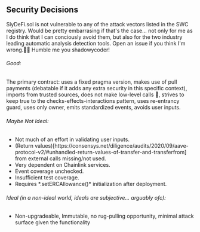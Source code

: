 ## Security Decisions

<p> SlyDeFi.sol is not vulnerable to any of the attack vectors listed in the SWC registry. Would be pretty embarrasing if that's the case... not only for me as I do think that I can conciously avoid them, but also for the two industry leading automatic analysis detection tools. Open an issue if you think I'm wrong.👏🏽 Humble me you shadowycoder!</p>

###### Good:

<p>
The primary contract: uses a fixed pragma version, makes use of pull payments (debatable if it adds any extra security in this specific context), imports from trusted sources, does not make low-level calls 🤔, strives to keep true to the checks-effects-interactions pattern, uses re-entrancy guard, uses only owner, emits standardized events, avoids user inputs.
</p>

###### Maybe Not Ideal:

<p>
    <ul>
        <li>Not much of an effort in validating user inputs.</li>
        <li>(Return values)[https://consensys.net/diligence/audits/2020/09/aave-protocol-v2/#unhandled-return-values-of-transfer-and-transferfrom] from external calls missing/not used.</li>
        <li>Very dependent on Chainlink services. </li>
        <li>Event coverage unchecked. </li>
        <li>Insufficient test coverage. </li>
        <li>Requires *.setERCAllowance()* initialization after deployment.</li>
    </ul>
</p>

###### Ideal (in a non-ideal world, ideals are subjective... arguably ofc):

<p>
<ul>
    <li> Non-upgradeable, Immutable, no rug-pulling opportunity, minimal attack surface given the functionality</li>
</ul>
</p>
